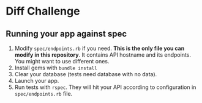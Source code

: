 # Diff Challenge

## Running your app against spec

1. Modify `spec/endpoints.rb` if you need. **This is the only file you can modify in this repository**. It contains API hostname and its endpoints. You might want to use different ones.
1. Install gems with `bundle install`
3. Clear your database (tests need database with no data).
3. Launch your app.
3. Run tests with `rspec`. They will hit your API according to configuration in `spec/endpoints.rb` file.
